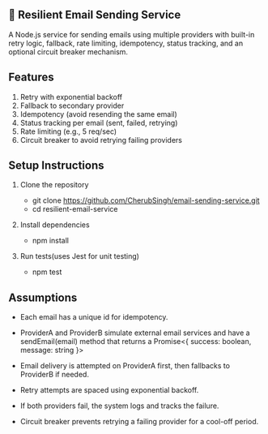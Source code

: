 ## 📧 Resilient Email Sending Service
A Node.js service for sending emails using multiple providers with built-in retry logic, fallback, rate limiting, idempotency, status tracking, and an optional circuit breaker mechanism.

## Features
1) Retry with exponential backoff
2) Fallback to secondary provider
3) Idempotency (avoid resending the same email)
4) Status tracking per email (sent, failed, retrying)
5) Rate limiting (e.g., 5 req/sec)
6) Circuit breaker to avoid retrying failing providers

## Setup Instructions
1) Clone the repository
    - git clone https://github.com/CherubSingh/email-sending-service.git
    - cd resilient-email-service

2) Install dependencies
    - npm install

3) Run tests(uses Jest for unit testing)
    - npm test


## Assumptions
- Each email has a unique id for idempotency.

- ProviderA and ProviderB simulate external email services and have a sendEmail(email) method that returns a Promise<{ success: boolean, message: string }>

- Email delivery is attempted on ProviderA first, then fallbacks to ProviderB if needed.

- Retry attempts are spaced using exponential backoff.

- If both providers fail, the system logs and tracks the failure.

- Circuit breaker prevents retrying a failing provider for a cool-off period.
